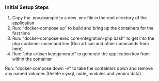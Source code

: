 ### Initial Setup Steps ###

1. Copy the .env.example to a new .env file in the root directory of the application
2. Run: "docker-compose up" to build and bring up the containers for the first time
3. Run: "docker-compose exec core-integration-php bash" to get into the php container command line (Run artisan and other commands from here)
4. Run: "php artisan key:generate" to generate the application key from within the container


Run: "docker-compose down -v" to take the containers down and remove any named volumes (Delete mysql, node_modules and vendor data)
